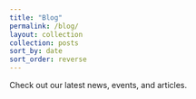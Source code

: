 ```yaml
---
title: "Blog"
permalink: /blog/
layout: collection
collection: posts
sort_by: date
sort_order: reverse
---
```


Check out our latest news, events, and articles.
